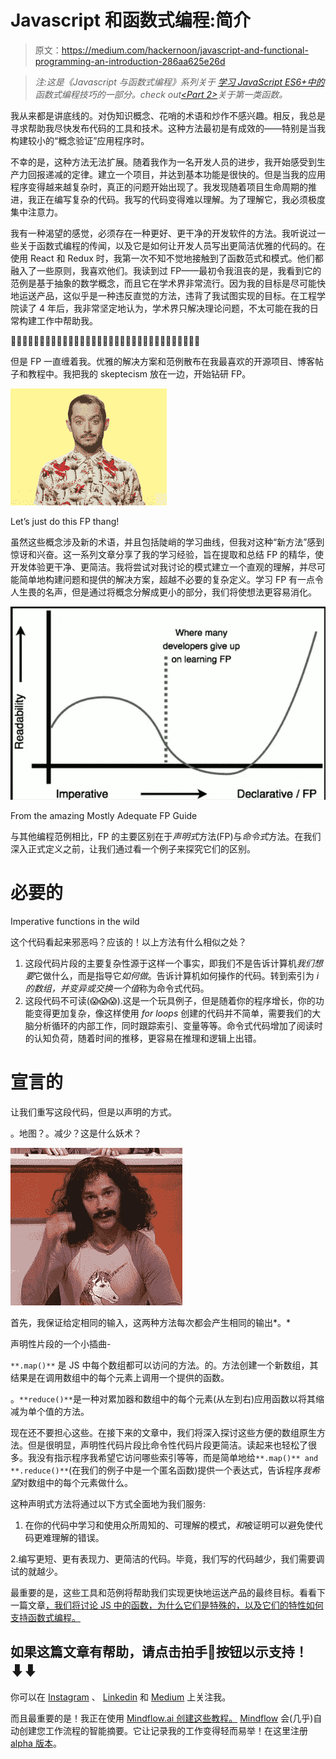 # Javascript 和函数式编程:简介

> 原文：<https://medium.com/hackernoon/javascript-and-functional-programming-an-introduction-286aa625e26d>

> *注:这是《Javascript* *与函数式编程》系列关于* [*学习 JavaScript ES6+中的*](https://hackernoon.com/tagged/learning) *函数式编程技巧的一部分。check out*[*<Part 2>*](https://hackernoon.com/javascript-and-functional-programming-pt-2-first-class-functions-4437a1aec217)*关于第一类函数。*

我从来都是讲底线的。对伪知识概念、花哨的术语和炒作不感兴趣。相反，我总是寻求帮助我尽快发布代码的工具和技术。这种方法最初是有成效的——特别是当我构建较小的“概念验证”应用程序时。

不幸的是，这种方法无法扩展。随着我作为一名开发人员的进步，我开始感受到生产力回报递减的定律。建立一个项目，并达到基本功能是很快的。但是当我的应用程序变得越来越复杂时，真正的问题开始出现了。我发现随着项目生命周期的推进，我正在编写复杂的代码。我写的代码变得难以理解。为了理解它，我必须极度集中注意力。

我有一种渴望的感觉，必须存在一种更好、更干净的开发软件的方法。我听说过一些关于函数式编程的传闻，以及它是如何让开发人员写出更简洁优雅的代码的。在使用 React 和 Redux 时，我第一次不知不觉地接触到了函数范式和模式。他们都融入了一些原则，我喜欢他们。我读到过 FP——最初令我沮丧的是，我看到它的范例是基于抽象的数学概念，而且它在学术界非常流行。因为我的目标是尽可能快地运送产品，这似乎是一种违反直觉的方法，违背了我试图实现的目标。在工程学院读了 4 年后，我非常坚定地认为，学术界只解决理论问题，不太可能在我的日常构建工作中帮助我。

🤔🤔🤔🤔🤔🤔🤔🤔🤔🤔🤔🤔🤔🤔🤔🤔🤔🤔🤔🤔🤔🤔🤔🤔🤔🤔🤔🤔🤔🤔🤔🤔🤔

但是 FP 一直缠着我。优雅的解决方案和范例散布在我最喜欢的开源项目、博客帖子和教程中。我把我的 skeptecism 放在一边，开始钻研 FP。

![](img/6d24691cb4f361b005afa64b76208f25.png)

Let’s just do this FP thang!

虽然这些概念涉及新的术语，并且包括陡峭的学习曲线，但我对这种“新方法”感到惊讶和兴奋。这一系列文章分享了我的学习经验，旨在提取和总结 FP 的精华，使开发体验更干净、更简洁。我将尝试对我讨论的模式建立一个直观的理解，并尽可能简单地构建问题和提供的解决方案，超越不必要的复杂定义。学习 FP 有一点令人生畏的名声，但是通过将概念分解成更小的部分，我们将使想法更容易消化。

![](img/32acfebc01c3d1f9e23d0c2aa98b5391.png)

From the amazing Mostly Adequate FP Guide

与其他编程范例相比，FP 的主要区别在于*声明式*方法(FP)与*命令式*方法。在我们深入正式定义之前，让我们通过看一个例子来探究它们的区别。

# 必要的

Imperative functions in the wild

这个代码看起来邪恶吗？应该的！以上方法有什么相似之处？

1.  这段代码片段的主要复杂性源于这样一个事实，即我们不是告诉计算机*我们想要*它做什么，而是指导它*如何做*。告诉计算机如何操作的代码。转到索引为 *i 的数组，并变异或交换一个值*称为命令式代码。
2.  这段代码不可读(😱😱😱).这是一个玩具例子，但是随着你的程序增长，你的功能变得更加复杂，像这样使用 *for loops* 创建的代码并不简单，需要我们的大脑分析循环的内部工作，同时跟踪索引、变量等等。命令式代码增加了阅读时的认知负荷，随着时间的推移，更容易在推理和逻辑上出错。

# 宣言的

让我们重写这段代码，但是以声明的方式。

。地图？。减少？这是什么妖术？

![](img/2c066ccf74a8428d80886ce49337a10b.png)

首先，我保证给定相同的输入，这两种方法每次都会产生相同的输出*。*

声明性片段的一个小插曲-

`**.map()**` 是 JS 中每个数组都可以访问的方法。的。方法创建一个新数组，其结果是在调用数组中的每个元素上调用一个提供的函数。

。`**reduce()**`是一种对累加器和数组中的每个元素(从左到右)应用函数以将其缩减为单个值的方法。

现在还不要担心这些。在接下来的文章中，我们将深入探讨这些方便的数组原生方法。但是很明显，声明性代码片段比命令性代码片段更简洁。读起来也轻松了很多。我没有指示程序我希望它访问哪些索引等等，而是简单地给`**.map()** and **.reduce()**`(在我们的例子中是一个匿名函数)提供一个表达式，告诉程序*我希望*对数组中的每个元素做什么。

这种声明式方法将通过以下方式全面地为我们服务:

1.  在你的代码中学习和使用众所周知的、可理解的模式，*和*被证明可以避免使代码更难理解的错误。

2.编写更短、更有表现力、更简洁的代码。毕竟，我们写的代码越少，我们需要调试的就越少。

最重要的是，这些工具和范例将帮助我们实现更快地运送产品的最终目标。看看下一篇文章[，我们将讨论 JS 中的函数，为什么它们是特殊的，以及它们的特性如何支持函数式编程。](https://hackernoon.com/javascript-and-functional-programming-pt-2-first-class-functions-4437a1aec217)

## 如果这篇文章有帮助，请点击拍手👏按钮以示支持！⬇⬇

你可以在 [Instagram](https://www.instagram.com/omeragoldberg/) 、 [Linkedin](https://www.linkedin.com/in/omer-goldberg-680b40100/) 和 [Medium](/@omergoldberg) 上关注我。

而且最重要的是！我正在使用 [Mindflow.ai 创建这些教程。](https://arieg419.wixsite.com/mindflow) [Mindflow](https://arieg419.wixsite.com/mindflow) 会(几乎)自动创建您工作流程的智能摘要。它让记录我的工作变得轻而易举！在这里注册 [alpha 版本](https://arieg419.wixsite.com/mindflow)。